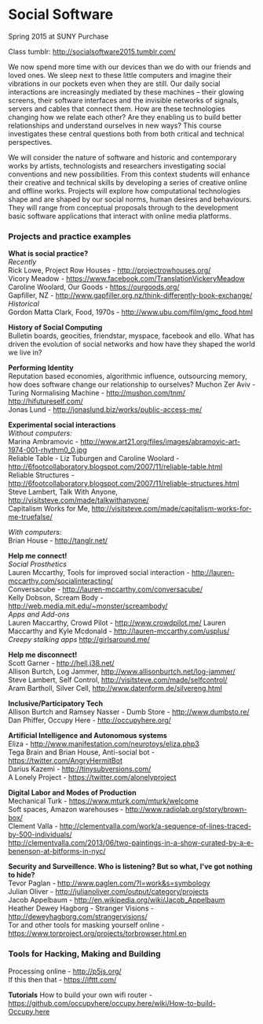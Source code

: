 <h1>Social Software</h1>
Spring 2015 at SUNY Purchase 

Class tumblr: http://socialsoftware2015.tumblr.com/

We now spend more time with our devices than we do with our friends and loved ones. We sleep next to these little computers and imagine their vibrations in our pockets even when they are still. Our daily social interactions are increasingly mediated by these machines – their glowing screens, their software interfaces and the invisible networks of signals, servers and cables that connect them. How are these technologies changing how we relate each other? Are they enabling us to build better relationships and understand ourselves in new ways? This course investigates these central questions both from both critical and technical perspectives.

We will consider the nature of software and historic and contemporary works by artists, technologists and researchers investigating social conventions and new possibilities. From this context students will enhance their creative and technical skills by developing a series of creative online and offline works. Projects will explore how computational technologies shape and are shaped by our social norms, human desires and behaviours. They will range from conceptual proposals through to the development basic software applications that interact with online media platforms.


<h3> Projects and practice examples </h3>

**What is social practice?**  
*Recently*  
Rick Lowe, Project Row Houses - http://projectrowhouses.org/    
Vicory Meadow - https://www.facebook.com/TranslationVickeryMeadow  
Caroline Woolard, Our Goods - https://ourgoods.org/  
Gapfiller, NZ - http://www.gapfiller.org.nz/think-differently-book-exchange/  
*Historical*  
Gordon Matta Clark, Food, 1970s - http://www.ubu.com/film/gmc_food.html  

**History of Social Computing**  
Bulletin boards, geocities, friendstar, myspace, facebook and ello. What has driven the evolution of social networks and how have they shaped the world we live in?

**Performing Identity**  
Reputation based economies, algorithmic influence, outsourcing memory, how does software change our relationship to ourselves?
Muchon Zer Aviv - Turing Normalising Machine - http://mushon.com/tnm/
http://hifutureself.com/  
Jonas Lund - http://jonaslund.biz/works/public-access-me/  

**Experimental social interactions**  
*Without computers:*  
Marina Ambramovic - http://www.art21.org/files/images/abramovic-art-1974-001-rhythm0_0.jpg  
Reliable Table - Liz Tuburgen and Caroline Woolard - http://6footcollaboratory.blogspot.com/2007/11/reliable-table.html  
Reliable Structures - http://6footcollaboratory.blogspot.com/2007/11/reliable-structures.html  
Steve Lambert, Talk With Anyone, http://visitsteve.com/made/talkwithanyone/  
Capitalism Works for Me, http://visitsteve.com/made/capitalism-works-for-me-truefalse/  

*With computers:*   
Brian House - http://tanglr.net/  

**Help me connect!**  
*Social Prosthetics*    
Lauren Mccarthy, Tools for improved social interaction - http://lauren-mccarthy.com/socialinteracting/   
Conversacube - http://lauren-mccarthy.com/conversacube/  
Kelly Dobson, Scream Body - http://web.media.mit.edu/~monster/screambody/  
*Apps and Add-ons*  
Lauren Maccarthy, Crowd Pilot - http://www.crowdpilot.me/
Lauren Maccarthy and Kyle Mcdonald - http://lauren-mccarthy.com/usplus/  
*Creepy stalking apps* 
http://girlsaround.me/  

**Help me disconnect!**  
Scott Garner - http://hell.j38.net/  
Allison Burtch, Log Jammer, http://www.allisonburtch.net/log-jammer/  
Steve Lambert, Self Control, http://visitsteve.com/made/selfcontrol/  
Aram Bartholl, Silver Cell, http://www.datenform.de/silvereng.html  

**Inclusive/Participatory Tech**  
Allison Burtch and Ramsey Nasser - Dumb Store - http://www.dumbsto.re/  
Dan Phiffer, Occupy Here - http://occupyhere.org/  

**Artificial Intelligence and Autonomous systems**  
Eliza - http://www.manifestation.com/neurotoys/eliza.php3  
Tega Brain and Brian House, Anti-social bot - https://twitter.com/AngryHermitBot   
Darius Kazemi - http://tinysubversions.com/  
A Lonely Project - https://twitter.com/alonelyproject

**Digital Labor and Modes of Production**  
Mechanical Turk - https://www.mturk.com/mturk/welcome    
Soft spaces, Amazon warehouses - http://www.radiolab.org/story/brown-box/  
Clement Valla - http://clementvalla.com/work/a-sequence-of-lines-traced-by-500-individuals/  
http://clementvalla.com/2013/06/two-paintings-in-a-show-curated-by-a-e-benenson-at-bitforms-in-nyc/  

**Security and Surveillence. Who is listening? But so what, I've got nothing to hide?**  
Tevor Paglan - http://www.paglen.com/?l=work&s=symbology  
Julian Oliver - http://julianoliver.com/output/category/projects  
Jacob Appelbaum - http://en.wikipedia.org/wiki/Jacob_Appelbaum  
Heather Dewey Hagborg - Stranger Visions - http://deweyhagborg.com/strangervisions/  
Tor and other tools for masking yourself online  - https://www.torproject.org/projects/torbrowser.html.en  

<h3>Tools for Hacking, Making and Building</h3>  

Processing online - http://p5js.org/  
If this then that - https://ifttt.com/  

**Tutorials**
How to build your own wifi router - https://github.com/occupyhere/occupy.here/wiki/How-to-build-Occupy.here




